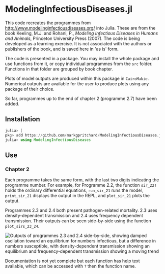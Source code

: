 # ModelingInfectiousDiseases.jl

This code recreates the programmes from http://www.modelinginfectiousdiseases.org/ into Julia. These are from the book Keeling, M.J. and Rohani, P., *Modeling Infectious Diseases in Humans and Animals*, Princeton University Press (2007). The code is being developed as a learning exercise. It is not associated with the authors or publishers of the book, and is saved here in 'as is' form.

The code is presented in a package. You may install the whole package and use functions from it, or copy individual programmes from the `src` folder. Functions in that folder are grouped by book chapter.  

Plots of model outputs are produced within this package in `CairoMakie`. Numerical outputs are available for the user to produce plots using any package of their choice. 

So far, programmes up to the end of chapter 2 (programme 2.7) have been added.

## Installation 
``` julia 
julia> ]
pkg> add https://github.com/markgpritchard/ModelingInfectiousDiseases.jl
julia> using ModelingInfectiousDiseases
```

## Use
### Chapter 2
Each programme takes the same form, with the last two digits indicating the programme number. For example, for Programme 2.2, the function `sir_22!` holds the ordinary differential equations, `run_sir_21` runs the model, `print_sir_21` displays the output in the REPL, and `plot_sir_21` plots the output.

Programmes 2.3 and 2.4 both present pathogen-related mortality. 2.3 uses density-dependent transmission and 2.4 uses frequency dependent transmission. Their outputs can be seen side-by-side using the function `plot_sirs_23_24`.

![Outputs of programmes 2.3 and 2.4 side-by-side, showing damped oscilation toward an equilibrium for numbers infectious, but a difference in numbers susceptible, with density-dependent transmission showing an equilibrium and frequency-dependent transmission showing a moving trend](https://github.com/markgpritchard/ModelingInfectiousDiseases.jl/blob/main/plt_2324.png)


Documentation is not yet complete but each function has help text available, which can be accessed with `?` then the function name.